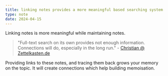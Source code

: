 ```yaml
---
title: linking notes provides a more meaningful based searching system
type: note
date: 2024-04-15
---
```


Linking notes is more meaningful while maintaining notes. 

> "Full-text search on its own provides not enough information. Connections will do, especially in the long run." - [Christian @ Zettelkasten.de](https://zettelkasten.de/overview/)

Providing links to these notes, and tracing them back grows your memory on the topic. It will create connections which help building memoisation. 